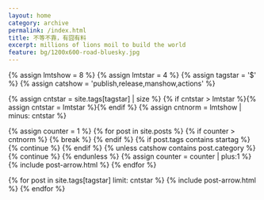 ```yaml
---
layout: home
category: archive
permalink: /index.html
title: 不等不靠，有囧有料
excerpt: millions of lions moil to build the world
feature: bg/1200x600-road-bluesky.jpg
---
```


<div class="tiles">


{% assign lmtshow = 8 %}
{% assign lmtstar = 4 %}
{% assign tagstar = '$' %}
{% assign catshow = 'publish,release,manshow,actions' %}

{% assign cntstar = site.tags[tagstar] | size %} 
{% if cntstar > lmtstar %}{% assign cntstar = lmtstar %}{% endif %}
{% assign cntnorm = lmtshow  | minus: cntstar %} 

{% assign counter = 1 %} 
{% for post in site.posts %}
    {% if counter > cntnorm %} {% break %} {% endif %}
    {% if post.tags contains startag %} {% continue %} {% endif %}
    {% unless catshow contains post.category %} {% continue %} {% endunless %}
    {% assign counter = counter | plus:1 %} 
{% include post-arrow.html %}
{% endfor %}

{% for post in site.tags[tagstar] limit: cntstar %}
{% include post-arrow.html %}
{% endfor %}
</div>


